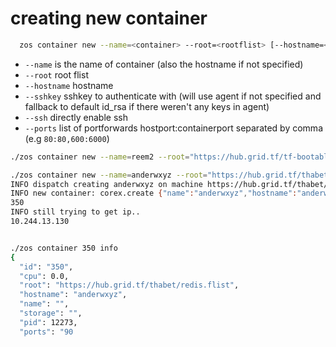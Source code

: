 # creating new container

```bash
  zos container new --name=<container> --root=<rootflist> [--hostname=<hostname>] [--sshkey=<sshkey>] [--privileged] [--ssh] 
```

- `--name` is the name of container (also the hostname if not specified)
- `--root` root flist
- `--hostname` hostname
- `--sshkey` sshkey to authenticate with (will use agent if not specified and fallback to default id_rsa if there weren't any keys in agent)
- `--ssh` directly enable ssh
- `--ports` list of portforwards hostport:containerport separated by comma (e.g `80:80,600:6000`)

```bash
./zos container new --name=reem2 --root="https://hub.grid.tf/tf-bootable/ubuntu:lts.flist" 
```
```bash
./zos container new --name=anderwxyz --root="https://hub.grid.tf/thabet/redis.flist" --ports="9001:11000"
INFO dispatch creating anderwxyz on machine https://hub.grid.tf/thabet/redis.flist false
INFO new container: corex.create {"name":"anderwxyz","hostname":"anderwxyz","root":"https://hub.grid.tf/thabet/redis.flist","privileged":false,"port":{"9001":11000},"nics":[{"type":"default"},{"type":"zerotier","id":"9bee8941b5717835"}],"config":{"/root/.ssh/authorized_keys":"ssh-rsa AAAAB3NzaC1yc2EAAAADAQABAAABAQCeq1MFCQOv3OCLO1HxdQl8V0CxAwt5AzdsNOL91wmHiG9ocgnq2yipv7qz+uCS0AdyOSzB9umyLcOZl2apnuyzSOd+2k6Cj9ipkgVx4nx4q5W1xt4MWIwKPfbfBA9gDMVpaGYpT6ZEv2ykFPnjG0obXzIjAaOsRthawuEF8bPZku1yi83SDtpU7I0pLOl3oifuwPpXTAVkK6GabSfbCJQWBDSYXXM20eRcAhIMmt79zo78FNItHmWpfPxPTWlYW02f7vVxTN/LUeRFoaNXXY+cuPxmcmXp912kW0vhK9IvWXqGAEuSycUOwync/yj+8f7dRU7upFGqd6bXUh67iMl7 ahmed@ahmedheaven\n"}}
350
INFO still trying to get ip..
10.244.13.130


./zos container 350 info
{
  "id": "350",
  "cpu": 0.0,
  "root": "https://hub.grid.tf/thabet/redis.flist",
  "hostname": "anderwxyz",
  "name": "",
  "storage": "",
  "pid": 12273,
  "ports": "90

```


